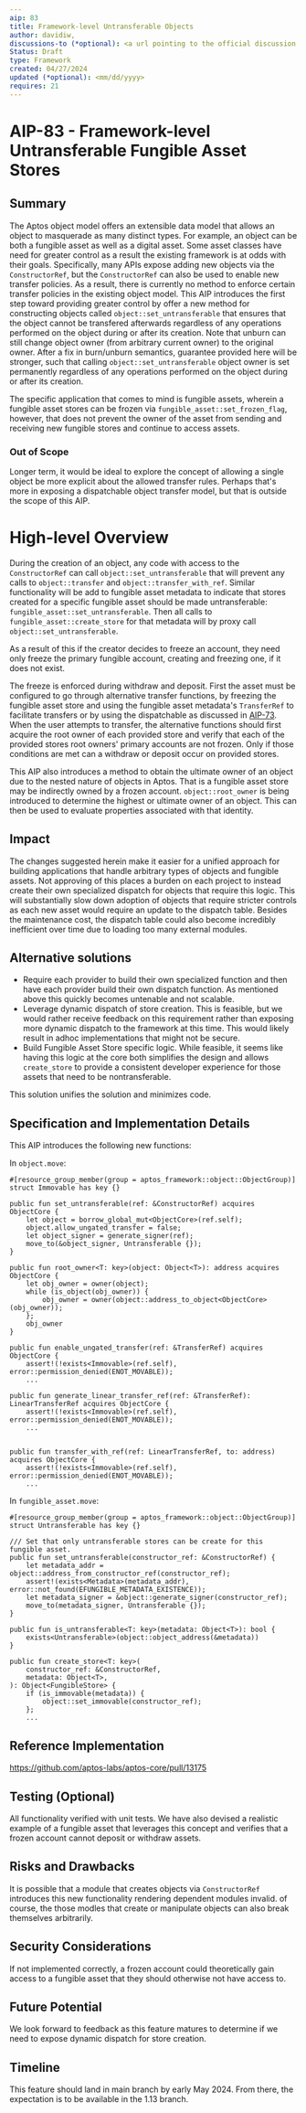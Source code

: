 ```yaml
---
aip: 83
title: Framework-level Untransferable Objects
author: davidiw, 
discussions-to (*optional): <a url pointing to the official discussion thread>
Status: Draft
type: Framework
created: 04/27/2024
updated (*optional): <mm/dd/yyyy>
requires: 21
---
```


# AIP-83 - Framework-level Untransferable Fungible Asset Stores
  
## Summary

The Aptos object model offers an extensible data model that allows an object to masquerade as many distinct types. For example, an object can be both a fungible asset as well as a digital asset. Some asset classes have need for greater control as a result the existing framework is at odds with their goals. Specifically, many APIs expose adding new objects via the `ConstructorRef`, but the `ConstructorRef` can also be used to enable new transfer policies. As a result, there is currently no method to enforce certain transfer policies in the existing object model. This AIP introduces the first step toward providing greater control by offer a new method for constructing objects called `object::set_untransferable` that ensures that the object cannot be transfered afterwards regardless of any operations performed on the object during or after its creation.
Note that unburn can still change object owner (from arbitrary current owner) to the original owner. After a fix in burn/unburn semantics, guarantee provided here will be stronger, such that calling `object::set_untransferable` object owner is set permanently regardless of any operations performed on the object during or after its creation.

The specific application that comes to mind is fungible assets, wherein a fungible asset stores can be frozen via `fungible_asset::set_frozen_flag`, however, that does not prevent the owner of the asset from sending and receiving new fungible stores and continue to access assets.

### Out of Scope

Longer term, it would be ideal to explore the concept of allowing a single object be more explicit about the allowed transfer rules. Perhaps that's more in exposing a dispatchable object transfer model, but that is outside the scope of this AIP.

# High-level Overview

During the creation of an object, any code with access to the `ConstructorRef` can call `object::set_untransferable` that will prevent any calls to `object::transfer` and `object::transfer_with_ref`. Similar functionality will be add to fungible asset metadata to indicate that stores created for a specific fungible asset should be made untransferable: `fungible_asset::set_untransferable`. Then all calls to `fungible_asset::create_store` for that metadata will by proxy call `object::set_untransferable`.

As a result of this if the creator decides to freeze an account, they need only freeze the primary fungible account, creating and freezing one, if it does not exist.

The freeze is enforced during withdraw and deposit. First the asset must be configured to go through alternative transfer functions, by freezing the fungible asset store and using the fungible asset metadata's `TransferRef` to facilitate transfers or by using the dispatchable as discussed in [AIP-73](https://github.com/aptos-foundation/AIPs/blob/main/aips/aip-73.md). When the user attempts to transfer, the alternative functions should first acquire the root owner of each provided store and verify that each of the provided stores root owners' primary accounts are not frozen. Only if those conditions are met can a withdraw or deposit occur on provided stores.

This AIP also introduces a method to obtain the ultimate owner of an object due to the nested nature of objects in Aptos. That is a fungible asset store may be indirectly owned by a frozen account. `object::root_owner` is being introduced to determine the highest or ultimate owner of an object. This can then be used to evaluate properties associated with that identity.

## Impact

The changes suggested herein make it easier for a unified approach for building applications that handle arbitrary types of objects and fungible assets. Not approving of this places a burden on each project to instead create their own specialized dispatch for objects that require this logic. This will substantially slow down adoption of objects that require stricter controls as each new asset would require an update to the dispatch table. Besides the maintenance cost, the dispatch table could also become incredibly inefficient over time due to loading too many external modules.

## Alternative solutions

* Require each provider to build their own specialized function and then have each provider build their own dispatch function. As mentioned above this quickly becomes untenable and not scalable.
* Leverage dynamic dispatch of store creation. This is feasible, but we would rather receive feedback on this requirement rather than exposing more dynamic dispatch to the framework at this time. This would likely result in adhoc implementations that might not be secure.
* Build Fungible Asset Store specific logic. While feasible, it seems like having this logic at the core both simplifies the design and allows `create_store` to provide a consistent developer experience for those assets that need to be nontransferable.

This solution unifies the solution and minimizes code.

## Specification and Implementation Details

This AIP introduces the following new functions:

In `object.move`:
```
#[resource_group_member(group = aptos_framework::object::ObjectGroup)]
struct Immovable has key {}

public fun set_untransferable(ref: &ConstructorRef) acquires ObjectCore {
    let object = borrow_global_mut<ObjectCore>(ref.self);
    object.allow_ungated_transfer = false;
    let object_signer = generate_signer(ref);
    move_to(&object_signer, Untransferable {});
}

public fun root_owner<T: key>(object: Object<T>): address acquires ObjectCore {
    let obj_owner = owner(object);
    while (is_object(obj_owner)) {
        obj_owner = owner(object::address_to_object<ObjectCore>(obj_owner));
    };
    obj_owner
}

public fun enable_ungated_transfer(ref: &TransferRef) acquires ObjectCore {
    assert!(!exists<Immovable>(ref.self), error::permission_denied(ENOT_MOVABLE));
    ...

public fun generate_linear_transfer_ref(ref: &TransferRef): LinearTransferRef acquires ObjectCore {
    assert!(!exists<Immovable>(ref.self), error::permission_denied(ENOT_MOVABLE));
    ...


public fun transfer_with_ref(ref: LinearTransferRef, to: address) acquires ObjectCore {
    assert!(!exists<Immovable>(ref.self), error::permission_denied(ENOT_MOVABLE));
    ...
```

In `fungible_asset.move`:
```
#[resource_group_member(group = aptos_framework::object::ObjectGroup)]
struct Untransferable has key {}

/// Set that only untransferable stores can be create for this fungible asset.
public fun set_untransferable(constructor_ref: &ConstructorRef) {
    let metadata_addr = object::address_from_constructor_ref(constructor_ref);
    assert!(exists<Metadata>(metadata_addr), error::not_found(EFUNGIBLE_METADATA_EXISTENCE));
    let metadata_signer = &object::generate_signer(constructor_ref);
    move_to(metadata_signer, Untransferable {});
}

public fun is_untransferable<T: key>(metadata: Object<T>): bool {
    exists<Untransferable>(object::object_address(&metadata))
}

public fun create_store<T: key>(
    constructor_ref: &ConstructorRef, 
    metadata: Object<T>,
): Object<FungibleStore> {
    if (is_immovable(metadata)) {
        object::set_immovable(constructor_ref);
    };
    ...
```

## Reference Implementation

https://github.com/aptos-labs/aptos-core/pull/13175

## Testing (Optional)

All functionality verified with unit tests. We have also devised a realistic example of a fungible asset that leverages this concept and verifies that a frozen account cannot deposit or withdraw assets.

## Risks and Drawbacks

It is possible that a module that creates objects via `ConstructorRef` introduces this new functionality rendering dependent modules invalid. of course, the those modles that create or manipulate objects can also break themselves arbitrarily.

## Security Considerations

If not implemented correctly, a frozen account could theoretically gain access to a fungible asset that they should otherwise not have access to.

## Future Potential

We look forward to feedback as this feature matures to determine if we need to expose dynamic dispatch for store creation.

## Timeline

This feature should land in main branch by early May 2024. From there, the expectation is to be available in the 1.13 branch.
